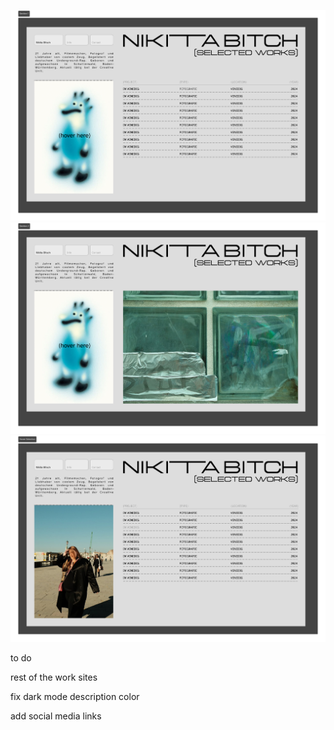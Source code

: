 ![image alt](https://github.com/tiedej2000/nPortfolio/blob/20faae4be030b6b8b258599d960b552d78d960e6/design/Section%201.png)
![image alt](https://github.com/tiedej2000/nPortfolio/blob/20faae4be030b6b8b258599d960b552d78d960e6/design/Section%202.png)
![image alt](https://github.com/tiedej2000/nPortfolio/blob/20faae4be030b6b8b258599d960b552d78d960e6/design/Hover%20Selection.png)


to do 

rest of the work sites

fix dark mode description color

add social media links